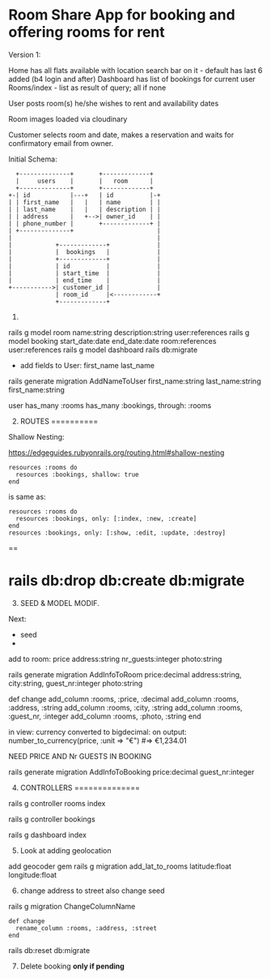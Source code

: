 # Room Share App for booking and offering rooms for rent

Version 1: 

Home has all flats available with location search bar on it - default has last 6 added (b4 login and after)
Dashboard has list of bookings for current user
Rooms/index - list as result of query; all if none




User posts room(s) he/she wishes to rent and availability dates

Room images loaded via cloudinary

Customer selects room and date, makes a reservation and waits for confirmatory email from owner.

Initial Schema:


```
  +--------------+       +-------------+
  |     users    |       |   room      |
  +--------------+       +-------------+
+-| id           |---+   | id          |-+
| | first_name   |   |   | name        | |
| | last_name    |   |   | description | |
| | address      |   +-->| owner_id    | |
| | phone_number |       +-------------+ |
| +--------------+                       |
|                                        |
|            +-------------+             |
|            |  bookings   |             |
|            +-------------+             |
|            | id          |             |
|            | start_time  |             |
|            | end_time    |             |
+----------->| customer_id |             |
             | room_id     |<------------+
             +-------------+

```



1. 
rails g model room name:string description:string user:references
rails g model booking start_date:date end_date:date room:references user:references
rails g model dashboard
rails db:migrate

- add fields to User:
	first_name
	last_name
	
rails generate migration AddNameToUser first_name:string last_name:string first_name:string


user
has_many :rooms
  has_many :bookings, through: :rooms



2. ROUTES
==========

Shallow Nesting:

  https://edgeguides.rubyonrails.org/routing.html#shallow-nesting


    resources :rooms do
      resources :bookings, shallow: true
    end

  is same as:

    resources :rooms do
      resources :bookings, only: [:index, :new, :create]
    end
    resources :bookings, only: [:show, :edit, :update, :destroy]

==

rails db:drop db:create db:migrate
===

3. SEED & MODEL MODIF.

Next:
  - seed
  - 

add to room:
  price
  address:string
  nr_guests:integer
  photo:string

rails generate migration AddInfoToRoom price:decimal address:string, city:string, guest_nr:integer photo:string

  def change
    add_column :rooms, :price, :decimal
    add_column :rooms, :address, :string
    add_column :rooms, :city, :string
    add_column :rooms, :guest_nr, :integer
    add_column :rooms, :photo, :string
  end

in view:
  currency converted to bigdecimal: on output:
    number_to_currency(price, :unit => "€")
    #=> €1,234.01


NEED PRICE AND Nr GUESTS IN BOOKING

  rails generate migration AddInfoToBooking price:decimal guest_nr:integer


4. CONTROLLERS
==============

rails g controller rooms index

rails g controller bookings

rails g dashboard index



5. Look at adding geolocation

  add geocoder gem
  rails g migration add_lat_to_rooms latitude:float longitude:float


6. change address to street
  also change seed

  rails g migration ChangeColumnName

    def change
      rename_column :rooms, :address, :street
    end
  
  rails db:reset db:migrate


7. Delete booking **only if pending**















